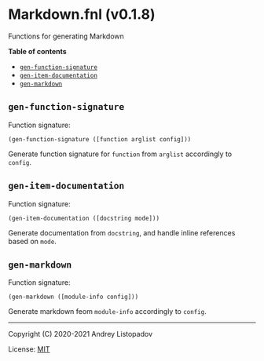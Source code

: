 # Markdown.fnl (v0.1.8)
Functions for generating Markdown

**Table of contents**

- [`gen-function-signature`](#gen-function-signature)
- [`gen-item-documentation`](#gen-item-documentation)
- [`gen-markdown`](#gen-markdown)

## `gen-function-signature`
Function signature:

```
(gen-function-signature ([function arglist config]))
```

Generate function signature for `function` from `arglist` accordingly to `config`.

## `gen-item-documentation`
Function signature:

```
(gen-item-documentation ([docstring mode]))
```

Generate documentation from `docstring`, and handle inline references
based on `mode`.

## `gen-markdown`
Function signature:

```
(gen-markdown ([module-info config]))
```

Generate markdown feom `module-info` accordingly to `config`.


---

Copyright (C) 2020-2021 Andrey Listopadov

License: [MIT](https://gitlab.com/andreyorst/fenneldoc/-/raw/master/LICENSE)


<!-- Generated with Fenneldoc v0.1.8
     https://gitlab.com/andreyorst/fenneldoc -->
